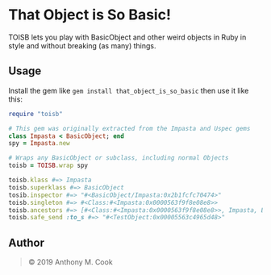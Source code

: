 That Object is So Basic!
========================

TOISB lets you play with BasicObject and other weird objects in Ruby in style and without breaking (as many) things.

Usage
-----

Install the gem like `gem install that_object_is_so_basic` then use it like this:

~~~ruby
require "toisb"

# This gem was originally extracted from the Impasta and Uspec gems
class Impasta < BasicObject; end
spy = Impasta.new

# Wraps any BasicObject or subclass, including normal Objects
toisb = TOISB.wrap spy

toisb.klass #=> Impasta
toisb.superklass #=> BasicObject
tosib.inspector #=> "#<BasicObject/Impasta:0x2b1fcfc70474>"
toisb.singleton #=> #<Class:#<Impasta:0x0000563f9f8e08e8>>
toisb.ancestors #=> [#<Class:#<Impasta:0x0000563f9f8e08e8>>, Impasta, BasicObject]
toisb.safe_send :to_s #=> "#<TestObject:0x00005563c4965d48>"
~~~

Author
------

> © 2019 Anthony M. Cook
